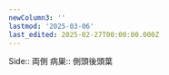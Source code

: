 ```yaml
---
newColumn3: ''
lastmod: '2025-03-06'
last_edited: 2025-02-27T00:00:00.000Z
---
```


Side::  両側
病巣:: 側頭後頭葉
